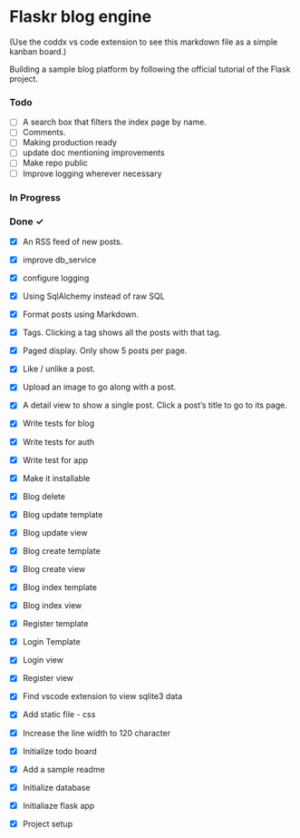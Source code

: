 # Flaskr blog engine

(Use the coddx vs code extension to see this markdown file as a simple kanban board.)

Building a sample blog platform by following the official tutorial of the Flask project. 


### Todo

- [ ] A search box that filters the index page by name.  
- [ ] Comments.  
- [ ] Making production ready  
- [ ] update doc mentioning improvements  
- [ ] Make repo public  
- [ ] Improve logging wherever necessary  

### In Progress


### Done ✓

- [x] An RSS feed of new posts.  
- [x] improve db_service  
- [x] configure logging  
- [x] Using SqlAlchemy instead of raw SQL  
- [x] Format posts using Markdown.  
- [x] Tags. Clicking a tag shows all the posts with that tag.  
- [x] Paged display. Only show 5 posts per page.  
- [x] Like / unlike a post.  
- [x] Upload an image to go along with a post.  
- [x] A detail view to show a single post. Click a post’s title to go to its page.  
- [x] Write tests for blog  
- [x] Write tests for auth  
- [x] Write test for app  
- [x] Make it installable  
- [x] Blog delete  
- [x] Blog update template  
- [x] Blog update view  
- [x] Blog create template  
- [x] Blog create view  
- [x] Blog index template  
- [x] Blog index view  
- [x] Register template  
- [x] Login Template  
- [x] Login view  
- [x] Register view  
- [x] Find vscode extension to view sqlite3 data  
- [x] Add static file - css  
- [x] Increase the line width to 120 character  
- [x] Initialize todo board  
- [x] Add a sample readme  
- [x] Initialize database  
- [x] Initialiaze flask app  
- [x] Project setup  

